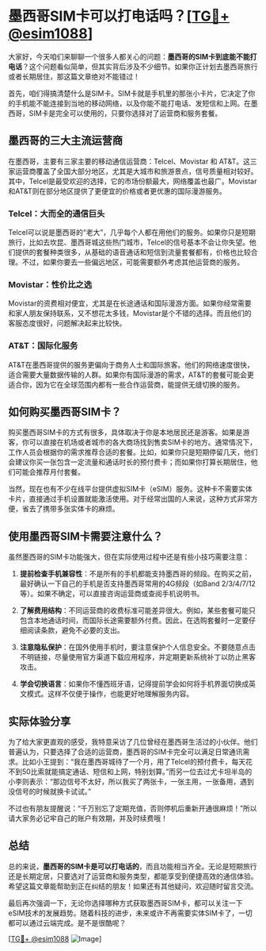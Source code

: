 # 墨西哥SIM卡可以打电话吗？[[TG💪+ @esim1088](https://t.me/s/esim1088)]

大家好，今天咱们来聊聊一个很多人都关心的问题：**墨西哥的SIM卡到底能不能打电话**？这个问题看似简单，但其实背后涉及不少细节。如果你正计划去墨西哥旅行或者长期居住，那这篇文章绝对不能错过！

首先，咱们得搞清楚什么是SIM卡。SIM卡就是手机里的那张小卡片，它决定了你的手机能不能连接到当地的移动网络，以及你能不能打电话、发短信和上网。在墨西哥，SIM卡是完全可以使用的，只要你选择对了运营商和服务套餐。

## 墨西哥的三大主流运营商

在墨西哥，主要有三家主要的移动通信运营商：Telcel、Movistar 和 AT&T。这三家运营商覆盖了全国大部分地区，尤其是大城市和旅游景点，信号质量相对较好。其中，Telcel是最受欢迎的选择，它的市场份额最大，网络覆盖也最广。Movistar和AT&T则在部分地区提供了更便宜的价格或者更优惠的国际漫游服务。

### Telcel：大而全的通信巨头

Telcel可以说是墨西哥的“老大”，几乎每个人都在用他们的服务。如果你只是短期旅行，比如去坎昆、墨西哥城这些热门城市，Telcel的信号基本不会让你失望。他们提供的套餐种类很多，从基础的语音通话和短信到流量套餐都有，价格也比较合理。不过，如果你要去一些偏远地区，可能需要额外考虑其他运营商的服务。

### Movistar：性价比之选

Movistar的资费相对便宜，尤其是在长途通话和国际漫游方面。如果你经常需要和家人朋友保持联系，又不想花太多钱，Movistar是个不错的选择。而且他们的客服态度很好，问题解决起来比较快。

### AT&T：国际化服务

AT&T在墨西哥提供的服务更偏向于商务人士和国际旅客。他们的网络速度很快，适合需要大量数据传输的人群。如果你有国际漫游的需求，AT&T的套餐可能会更适合你，因为它在全球范围内都有一些合作运营商，能提供无缝切换的服务。

## 如何购买墨西哥SIM卡？

购买墨西哥SIM卡的方式有很多，具体取决于你是本地居民还是游客。如果是游客，你可以直接在机场或者城市的各大商场找到售卖SIM卡的地方。通常情况下，工作人员会根据你的需求推荐合适的套餐。比如，如果你只是短期停留几天，他们会建议你买一张包含一定流量和通话时长的预付费卡；而如果你打算长期居住，他们可能会推荐月付套餐。

当然，现在也有不少在线平台提供虚拟SIM卡（eSIM）服务。这种卡不需要实体卡片，直接通过手机设置就能激活使用。对于经常出国的人来说，这种方式非常方便，省去了携带多张实体卡的麻烦。

## 使用墨西哥SIM卡需要注意什么？

虽然墨西哥的SIM卡功能强大，但在实际使用过程中还是有些小技巧需要注意：

1. **提前检查手机兼容性**：不是所有的手机都能支持墨西哥的频段。在购买之前，最好确认一下自己的手机是否支持墨西哥常用的4G频段（如Band 2/3/4/7/12等）。如果不确定，可以直接咨询运营商或查阅手机说明书。

2. **了解费用结构**：不同运营商的收费标准可能差异很大。例如，某些套餐可能只包含本地通话时间，而国际长途需要额外付费。因此，在选购套餐时一定要仔细阅读条款，避免不必要的支出。

3. **注意隐私保护**：在国外使用手机时，要注意保护个人信息安全。不要随意点击不明链接，尽量使用官方渠道下载应用程序，并定期更新系统补丁以防止黑客攻击。

4. **学会切换语言**：如果你不懂西班牙语，记得提前学会如何将手机界面切换成英文模式。这样不仅便于操作，也能更好地理解服务内容。

## 实际体验分享

为了给大家更直观的感受，我特意采访了几位曾经在墨西哥生活过的小伙伴。他们普遍认为，只要选择了合适的运营商，墨西哥的SIM卡完全可以满足日常通讯需求。比如小王提到：“我在墨西哥城待了一个月，用了Telcel的预付费卡，每天花不到50比索就能搞定通话、短信和上网，特别划算。”而另一位去过尤卡坦半岛的小李则表示：“那边信号不太好，所以我买了两张卡，一张主用，一张备用，遇到没信号的时候就换卡试试。”

不过也有朋友提醒说：“千万别忘了定期充值，否则停机后重新开通很麻烦！”所以请大家务必记牢自己的账户有效期，并及时续费哦！

## 总结

总的来说，**墨西哥的SIM卡是可以打电话的**，而且功能相当齐全。无论是短期旅行还是长期定居，只要选对了运营商和服务类型，都能享受到便捷高效的通信体验。希望这篇文章能帮助到正在纠结的朋友！如果还有其他疑问，欢迎随时留言交流。

最后再次强调一下，无论你选择哪种方式获取墨西哥SIM卡，都可以关注一下eSIM技术的发展趋势。随着科技的进步，未来或许不再需要实体SIM卡了，一切都可以通过云端完成。是不是很酷呢？

[[TG💪+ @esim1088](https://t.me/s/esim1088) ![Image](https://i.postimg.cc/4NQfJmqS/Snipaste-2025-05-13-00-14-12.png)]